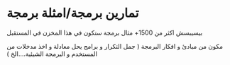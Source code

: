 #  تمارين برمجة/امثلة برمجة  

 بيسيبسش
اكثر من 1500+ مثال برمجة ستكون في هذا المخزن في المستقبل
 
 
 مكون من مبادئ و افكار البرمجة (  جمل التكرار و برامج يحل معادلة و اخذ مدخلات من المستخدم و البرمجة الشيئية....الخ )


